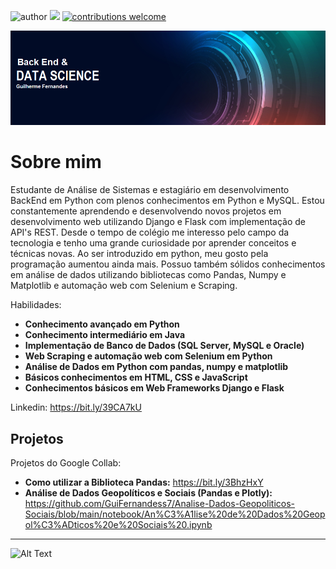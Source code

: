 ![author](https://img.shields.io/badge/author-Gui_Fernandes-red.svg) [![](https://img.shields.io/badge/python-3.7+-blue.svg)](https://www.python.org/downloads/release/python-365/) [![contributions welcome](https://img.shields.io/badge/contributions-welcome-brightgreen.svg?style=flat)](https://github.com/carlosfab/data_science/issues)

<p align="center">
  <img src="Banner 2.0.png" >
</p>

# Sobre mim

 Estudante de Análise de Sistemas e estagiário em desenvolvimento BackEnd em Python com plenos conhecimentos em Python e MySQL. Estou constantemente aprendendo e desenvolvendo novos projetos em desenvolvimento web utilizando Django e Flask com implementação de API's REST. Desde o tempo de colégio me interesso pelo campo da tecnologia e tenho uma grande curiosidade por aprender conceitos e técnicas novas. Ao ser introduzido em python, meu gosto pela programação aumentou ainda mais. Possuo também sólidos conhecimentos em análise de dados utilizando bibliotecas como Pandas, Numpy e Matplotlib e automação web com Selenium e Scraping.
 
 
 Habilidades:
 * **Conhecimento avançado em Python**
 * **Conhecimento intermediário em Java**
 * **Implementação de Banco de Dados (SQL Server, MySQL e Oracle)**
 * **Web Scraping e automação web com Selenium em Python**
 * **Análise de Dados em Python com pandas, numpy e matplotlib**
 * **Básicos conhecimentos em HTML, CSS e JavaScript**
 * **Conhecimentos básicos em Web Frameworks Django e Flask**
 

Linkedin: https://bit.ly/39CA7kU

## Projetos
Projetos do Google Collab:

* **Como utilizar a Biblioteca Pandas:** https://bit.ly/3BhzHxY
* **Análise de Dados Geopolíticos e Sociais (Pandas e Plotly):** https://github.com/GuiFernandess7/Analise-Dados-Geopoliticos-Sociais/blob/main/notebook/An%C3%A1lise%20de%20Dados%20Geopol%C3%ADticos%20e%20Sociais%20.ipynb




--------------------------------------------------------------------
![Alt Text](https://media.giphy.com/media/vFKqnCdLPNOKc/giphy.gif)
